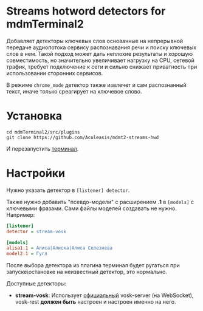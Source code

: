 # Streams hotword detectors for mdmTerminal2
Добавляет детекторы ключевых слов основанные на непрерывной передаче аудиопотока сервису распознавания речи
и поиску ключевых слов в нем. Такой подход может дать неплохие результаты и хорошую совместимость, но
значительно увеличивает нагрузку на CPU, сетевой трафик, требует подключение к сети и сильно снижает приватность
при использовании сторонних сервисов.

В режиме `chrome_mode` детектор также извлечет и сам распознанный текст, иначе только среагирует на ключевое слово.

# Установка
```
cd mdmTerminal2/src/plugins
git clone https://github.com/Aculeasis/mdmt2-streams-hwd
```
И перезапустить [терминал](https://github.com/Aculeasis/mdmTerminal2).

# Настройки
Нужно указать детектор в `[listener] detector`.

Также нужно добавить "псевдо-модели" с расширением **.1** в `[models]` с ключевыми фразами. Сами файлы моделей создавать
не нужно. Например:
```ini
[listener]
detector = stream-vosk

[models]
alisa1.1 = Алиса|Алиска|Алиса Селезнева
model2.1 = Гугл
```

После выбора детектора из плагина терминал будет ругаться при запуске\остановке на неизвестный детектор, это нормально.

Доступные детекторы:
- **stream-vosk**: Использует [официальный](https://alphacephei.com/vosk/server) vosk-server (на WebSocket),
vosk-rest **должен быть** настроен и настроен именно на него.
